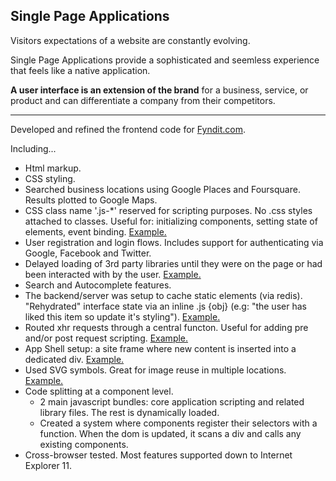 <h2 class='card__title'>Single Page Applications</h2>

Visitors expectations of a website are constantly evolving.

Single Page Applications provide a sophisticated and seemless experience that feels like a native application.

**A user interface is an extension of the brand** for a business, service, or product and can differentiate a company from their competitors.

---

Developed and refined the frontend code for [Fyndit.com](//fyndit.com/wanted_found).

Including...

- Html markup.
- CSS styling.
- Searched business locations using Google Places and Foursquare. Results plotted to Google Maps.
- CSS class name '.js-*' reserved for scripting purposes. No .css styles attached to classes. Useful for: initializing components, setting state of elements, event binding. <a href='#'>Example.</a>
- User registration and login flows. Includes support for authenticating via Google, Facebook and Twitter.
- Delayed loading of 3rd party libraries until they were on the page or had been interacted with by the user. <a href='#'>Example.</a>
- Search and Autocomplete features.
- The backend/server was setup to cache static elements (via redis). "Rehydrated" interface state via an inline .js {obj} (e.g: "the user has liked this item so update it's styling").  <a href='#'>Example.</a>
- Routed xhr requests through a central functon. Useful for adding pre and/or post request scripting. <a href='#'>Example.</a>
- App Shell setup: a site frame where new content is inserted into a dedicated div. <a href='#'>Example.</a>
- Used SVG symbols. Great for image reuse in multiple locations.  <a href='#'>Example.</a>
- Code splitting at a component level.
    - 2 main javascript bundles: core application scripting and related library files. The rest is dynamically loaded.
    - Created a system where components register their selectors with a function. When the dom is updated, it scans a div and calls any existing components.
- Cross-browser tested. Most features supported down to Internet Explorer 11.

